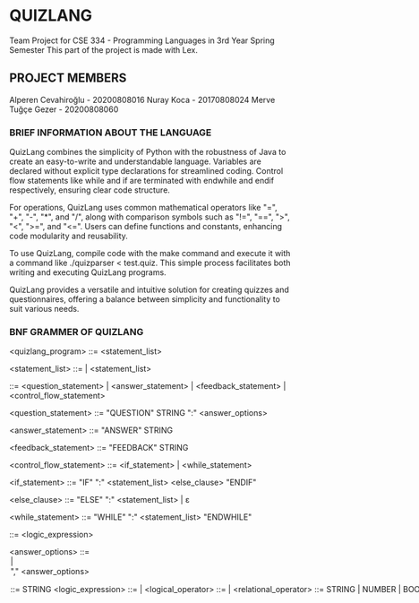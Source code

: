# QUIZLANG
Team Project for CSE 334 - Programming Languages in 3rd Year Spring Semester
This part of the project is made with Lex.

## PROJECT MEMBERS
Alperen Cevahiroğlu - 20200808016
Nuray Koca - 20170808024
Merve Tuğçe Gezer - 20200808060


### BRIEF INFORMATION ABOUT THE LANGUAGE ###
QuizLang combines the simplicity of Python with the robustness of Java to create an easy-to-write and understandable language. Variables are declared without explicit type declarations for streamlined coding. Control flow statements like while and if are terminated with endwhile and endif respectively, ensuring clear code structure.

For operations, QuizLang uses common mathematical operators like "=", "+", "-", "*", and "/", along with comparison symbols such as "!=", "==", ">", "<", ">=", and "<=". Users can define functions and constants, enhancing code modularity and reusability.

To use QuizLang, compile code with the make command and execute it with a command like ./quizparser < test.quiz. This simple process facilitates both writing and executing QuizLang programs.

QuizLang provides a versatile and intuitive solution for creating quizzes and questionnaires, offering a balance between simplicity and functionality to suit various needs.


### BNF GRAMMER OF QUIZLANG ###
<quizlang_program> ::= <statement_list>
 
<statement_list> ::= | <statement_list> <statement>
 
<statement> ::= <question_statement> | <answer_statement> | <feedback_statement> | <control_flow_statement>
 
<question_statement> ::= "QUESTION" STRING ":" <answer_options>
 
<answer_statement> ::= "ANSWER" STRING
 
<feedback_statement> ::= "FEEDBACK" STRING
 
<control_flow_statement> ::= <if_statement> | <while_statement>
 
<if_statement> ::= "IF" <condition> ":" <statement_list> <else_clause> "ENDIF"
 
<else_clause> ::= "ELSE" ":" <statement_list> | ε
 
<while_statement> ::= "WHILE" <condition> ":" <statement_list> "ENDWHILE"
 
<condition> ::= <logic_expression>
 
<answer_options> ::= <option> | <option> "," <answer_options>
 
<option> ::= STRING
 
<logic_expression> ::= <term> | <term> <logical_operator> <term>
 
<term> ::= <factor> | <factor> <relational_operator> <factor>
 
<factor> ::= STRING | NUMBER | BOOLEAN
 
<logical_operator> ::= "&&" | "||"
 
<relational_operator> ::= "==" | "!=" | ">" | "<" | ">=" | "<="

